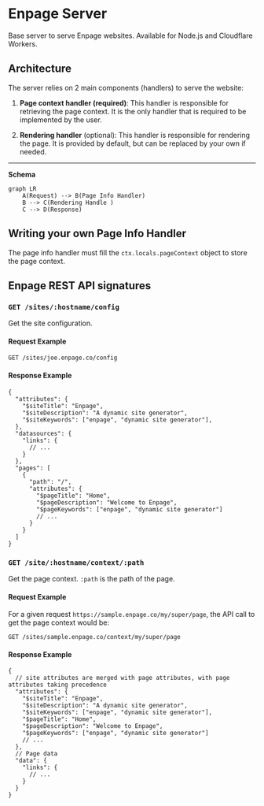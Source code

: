 # Enpage Server

Base server to serve Enpage websites. Available for Node.js and Cloudflare Workers.


## Architecture

The server relies on 2 main components (handlers) to serve the website:

1. **Page context handler (required)**: This handler is responsible for retrieving the page context.
It is the only handler that is required to be implemented by the user.

2. **Rendering handler** (optional): This handler is responsible for rendering the page. It is provided by default,
but can be replaced by your own if needed.

---

**Schema**

```mermaid
graph LR
    A(Request) --> B(Page Info Handler)
    B --> C(Rendering Handle )
    C --> D(Response)
```

## Writing your own Page Info Handler

The page info handler must fill the `ctx.locals.pageContext` object to store the page context.


## Enpage REST API signatures

### `GET /sites/:hostname/config`

Get the site configuration.

#### Request Example

```http
GET /sites/joe.enpage.co/config
```

#### Response Example

```json5
{
  "attributes": {
    "$siteTitle": "Enpage",
    "$siteDescription": "A dynamic site generator",
    "$siteKeywords": ["enpage", "dynamic site generator"],
  },
  "datasources": {
    "links": {
      // ...
    }
  },
  "pages": [
    {
      "path": "/",
      "attributes": {
        "$pageTitle": "Home",
        "$pageDescription": "Welcome to Enpage",
        "$pageKeywords": ["enpage", "dynamic site generator"]
        // ...
      }
    }
  ]
}
```

### `GET /site/:hostname/context/:path`

Get the page context. `:path` is the path of the page.

#### Request Example

For a given request `https://sample.enpage.co/my/super/page`, the API call to get the page context would be:

```http
GET /sites/sample.enpage.co/context/my/super/page
```

#### Response Example

```json5
{
  // site attributes are merged with page attributes, with page attributes taking precedence
  "attributes": {
    "$siteTitle": "Enpage",
    "$siteDescription": "A dynamic site generator",
    "$siteKeywords": ["enpage", "dynamic site generator"],
    "$pageTitle": "Home",
    "$pageDescription": "Welcome to Enpage",
    "$pageKeywords": ["enpage", "dynamic site generator"]
    // ...
  },
  // Page data
  "data": {
    "links": {
      // ...
    }
  }
}
```

